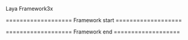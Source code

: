 Laya Framework3x



=================== Framework start ===================

=================== Framework end ===================